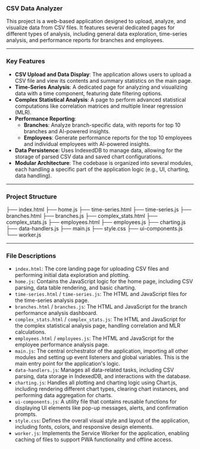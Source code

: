 ### CSV Data Analyzer

This project is a web-based application designed to upload, analyze, and visualize data from CSV files. It features several dedicated pages for different types of analysis, including general data exploration, time-series analysis, and performance reports for branches and employees.

---

### Key Features

* **CSV Upload and Data Display**: The application allows users to upload a CSV file and view its contents and summary statistics on the main page.
* **Time-Series Analysis**: A dedicated page for analyzing and visualizing data with a time component, featuring date filtering options.
* **Complex Statistical Analysis**: A page to perform advanced statistical computations like correlation matrices and multiple linear regression (MLR).
* **Performance Reporting**:
    * **Branches**: Analyze branch-specific data, with reports for top 10 branches and AI-powered insights.
    * **Employees**: Generate performance reports for the top 10 employees and individual employees with AI-powered insights.
* **Data Persistence**: Uses IndexedDB to manage data, allowing for the storage of parsed CSV data and saved chart configurations.
* **Modular Architecture**: The codebase is organized into several modules, each handling a specific part of the application logic (e.g., UI, charting, data handling).

---

### Project Structure

├── index.html
├── home.js
├── time-series.html
├── time-series.js
├── branches.html
├── branches.js
├── complex_stats.html
├── complex_stats.js
├── employees.html
├── employees.js
├── charting.js
├── data-handlers.js
├── main.js
├── style.css
├── ui-components.js
└── worker.js

---

### File Descriptions

* `index.html`: The core landing page for uploading CSV files and performing initial data exploration and plotting.
* `home.js`: Contains the JavaScript logic for the home page, including CSV parsing, data table rendering, and basic charting.
* `time-series.html` / `time-series.js`: The HTML and JavaScript files for the time-series analysis page.
* `branches.html` / `branches.js`: The HTML and JavaScript for the branch performance analysis dashboard.
* `complex_stats.html` / `complex_stats.js`: The HTML and JavaScript for the complex statistical analysis page, handling correlation and MLR calculations.
* `employees.html` / `employees.js`: The HTML and JavaScript for the employee performance analysis page.
* `main.js`: The central orchestrator of the application, importing all other modules and setting up event listeners and global variables. This is the main entry point for the application's logic.
* `data-handlers.js`: Manages all data-related tasks, including CSV parsing, data storage in IndexedDB, and interactions with the database.
* `charting.js`: Handles all plotting and charting logic using Chart.js, including rendering different chart types, clearing chart instances, and performing data aggregation for charts.
* `ui-components.js`: A utility file that contains reusable functions for displaying UI elements like pop-up messages, alerts, and confirmation prompts.
* `style.css`: Defines the overall visual style and layout of the application, including fonts, colors, and responsive design elements.
* `worker.js`: Implements the Service Worker for the application, enabling caching of files to support PWA functionality and offline access.
